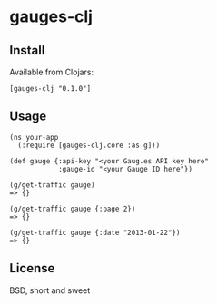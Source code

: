 gauges-clj
==========

Install
-------

Available from Clojars:

    [gauges-clj "0.1.0"]

Usage
-----

    (ns your-app
      (:require [gauges-clj.core :as g]))

    (def gauge {:api-key "<your Gaug.es API key here"
                :gauge-id "<your Gauge ID here"})

    (g/get-traffic gauge)
    => {}

    (g/get-traffic gauge {:page 2})
    => {}

    (g/get-traffic gauge {:date "2013-01-22"})
    => {}

License
-------

BSD, short and sweet
